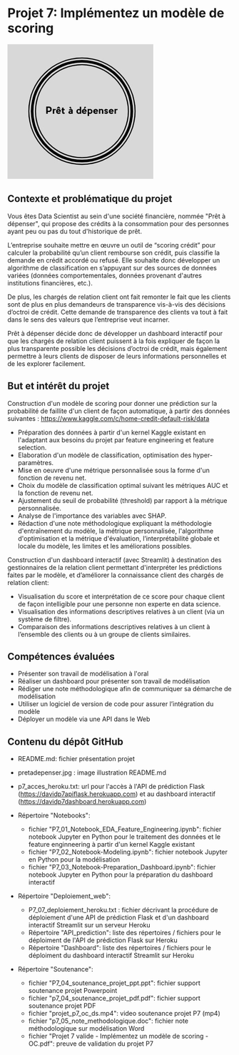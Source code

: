 <h1>Projet 7: Implémentez un modèle de scoring</h1>
  
![My Image](pretadepenser.jpg)

<h2>Contexte et problématique du projet</h2>

Vous êtes Data Scientist au sein d'une société financière, nommée "Prêt à dépenser",  qui propose des crédits à la consommation pour des personnes ayant peu ou pas du tout d'historique de prêt.

L’entreprise souhaite mettre en œuvre un outil de “scoring crédit” pour calculer la probabilité qu’un client rembourse son crédit, puis classifie la demande en crédit accordé ou refusé. Elle souhaite donc développer un algorithme de classification en s’appuyant sur des sources de données variées (données comportementales, données provenant d'autres institutions financières, etc.).

De plus, les chargés de relation client ont fait remonter le fait que les clients sont de plus en plus demandeurs de transparence vis-à-vis des décisions d’octroi de crédit. Cette demande de transparence des clients va tout à fait dans le sens des valeurs que l’entreprise veut incarner.

Prêt à dépenser décide donc de développer un dashboard interactif pour que les chargés de relation client puissent à la fois expliquer de façon la plus transparente possible les décisions d’octroi de crédit, mais également permettre à leurs clients de disposer de leurs informations personnelles et de les explorer facilement. 

<h2>But et intérêt du projet</h2>

Construction d'un modèle de scoring pour donner une prédiction sur la probabilité de faillite d'un client de façon automatique, à partir des données suivantes : https://www.kaggle.com/c/home-credit-default-risk/data

- Préparation des données à partir d'un kernel Kaggle existant en l'adaptant aux besoins du projet par feature engineering et feature selection.
- Elaboration d'un modèle de classification, optimisation des hyper-paramètres.
- Mise en oeuvre d'une métrique personnalisée sous la forme d'un fonction de revenu net.
- Choix du modèle de classification optimal suivant les métriques AUC et la fonction de revenu net.
- Ajustement du seuil de probabilité (threshold) par rapport à la métrique personnalisée.
- Analyse de l'importance des variables avec SHAP.
- Rédaction d'une note méthodologique expliquant la méthodologie d'entraînement du modèle, la métrique personnalisée, l'algorithme d'optimisation et la métrique d'évaluation, l’interprétabilité globale et locale du modèle, les limites et les améliorations possibles.

Construction d'un dashboard interactif (avec Streamlit) à destination des gestionnaires de la relation client permettant d'interpréter les prédictions faites par le modèle, et d’améliorer la connaissance client des chargés de relation client:

- Visualisation du score et interprétation de ce score pour chaque client de façon intelligible pour une personne non experte en data science.
- Visualisation des informations descriptives relatives à un client (via un système de filtre).
- Comparaison des informations descriptives relatives à un client à l’ensemble des clients ou à un groupe de clients similaires.

<h2>Compétences évaluées</h2>

- Présenter son travail de modélisation à l'oral
- Réaliser un dashboard pour présenter son travail de modélisation
- Rédiger une note méthodologique afin de communiquer sa démarche de modélisation
- Utiliser un logiciel de version de code pour assurer l’intégration du modèle
- Déployer un modèle via une API dans le Web

<h2>Contenu du dépôt GitHub</h2>

- README.md: fichier présentation projet

- pretadepenser.jpg : image illustration README.md

- p7_acces_heroku.txt: url pour l'accès à l'API de prédiction Flask (https://davidp7apiflask.herokuapp.com) et au dashboard interactif (https://davidp7dashboard.herokuapp.com)

- Répertoire "Notebooks": 
  - fichier "P7_01_Notebook_EDA_Feature_Engineering.ipynb": fichier notebook Jupyter en Python pour le traitement des données et le feature enginneering à partir d'un kernel Kaggle existant 
  - fichier "P7_02_Notebook-Modeling.ipynb": fichier notebook Jupyter en Python pour la modélisation
  - fichier "P7_03_Notebook-Preparation_Dashboard.ipynb": fichier notebook Jupyter en Python pour la préparation du dashboard interactif
  
- Répertoire "Deploiement_web":
  - P7_07_deploiement_heroku.txt : fichier décrivant la procédure de déploiement d'une API de prédiction Flask et d'un dashboard interactif Streamlit sur un serveur Heroku
  - Répertoire "API_prediction": liste des répertoires / fichiers pour le déploiment de l'API de prédiction Flask sur Heroku
  - Répertoire "Dashboard": liste des répertoires / fichiers pour le déploiment du dashboard interactif Streamlit sur Heroku  
  
- Répertoire "Soutenance":
  - fichier "P7_04_soutenance_projet_ppt.ppt": fichier support soutenance projet Powerpoint
  - fichier "p7_04_soutenance_projet_pdf.pdf": fichier support soutenance projet PDF
  - fichier "projet_p7_oc_ds.mp4": video soutenance projet P7 (mp4)
  - fichier "p7_05_note_methodologique.doc": fichier note méthodologique sur modélisation Word
  - fichier "Projet 7 valide - Implémentez un modèle de scoring - OC.pdf": preuve de validation du projet P7
